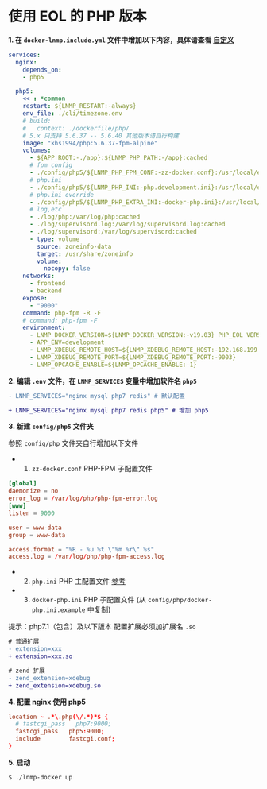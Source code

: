 # 使用 EOL 的 PHP 版本

**1. 在 `docker-lnmp.include.yml` 文件中增加以下内容，具体请查看 [自定义](custom.md)**

```yaml
services:
  nginx:
    depends_on:
    - php5

  php5:
    << : *common
    restart: ${LNMP_RESTART:-always}
    env_file: ./cli/timezone.env
    # build:
    #   context: ./dockerfile/php/
    # 5.x 只支持 5.6.37 -- 5.6.40 其他版本请自行构建
    image: "khs1994/php:5.6.37-fpm-alpine"
    volumes:
      - ${APP_ROOT:-./app}:${LNMP_PHP_PATH:-/app}:cached
      # fpm config
      - ./config/php5/${LNMP_PHP_FPM_CONF:-zz-docker.conf}:/usr/local/etc/php-fpm.d/zz-docker.conf:ro,cached
      # php.ini
      - ./config/php5/${LNMP_PHP_INI:-php.development.ini}:/usr/local/etc/php/php.ini:ro,cached
      # php.ini override
      - ./config/php5/${LNMP_PHP_EXTRA_INI:-docker-php.ini}:/usr/local/etc/php/conf.d/docker-php.ini:ro,cached
      # log,etc
      - ./log/php:/var/log/php:cached
      - ./log/supervisord.log:/var/log/supervisord.log:cached
      - ./log/supervisord:/var/log/supervisord:cached
      - type: volume
        source: zoneinfo-data
        target: /usr/share/zoneinfo
        volume:
          nocopy: false
    networks:
      - frontend
      - backend
    expose:
      - "9000"
    command: php-fpm -R -F
    # command: php-fpm -F
    environment:
      - LNMP_DOCKER_VERSION=${LNMP_DOCKER_VERSION:-v19.03} PHP_EOL VERSION
      - APP_ENV=development
      - LNMP_XDEBUG_REMOTE_HOST=${LNMP_XDEBUG_REMOTE_HOST:-192.168.199.100}
      - LNMP_XDEBUG_REMOTE_PORT=${LNMP_XDEBUG_REMOTE_PORT:-9003}
      - LNMP_OPCACHE_ENABLE=${LNMP_OPCACHE_ENABLE:-1}
```

**2. 编辑 `.env` 文件，在 `LNMP_SERVICES` 变量中增加软件名 `php5`**

```diff
- LNMP_SERVICES="nginx mysql php7 redis" # 默认配置

+ LNMP_SERVICES="nginx mysql php7 redis php5" # 增加 php5
```

**3. 新建 `config/php5` 文件夹**

参照 `config/php` 文件夹自行增加以下文件

* 1. `zz-docker.conf` PHP-FPM 子配置文件

```conf
[global]
daemonize = no
error_log = /var/log/php/php-fpm-error.log
[www]
listen = 9000

user = www-data
group = www-data

access.format = "%R - %u %t \"%m %r\" %s"
access.log = /var/log/php/php-fpm-access.log
```

* 2. `php.ini` PHP 主配置文件 [参考](https://github.com/php/php-src/blob/PHP-5.6/php.ini-development)

* 3. `docker-php.ini` PHP 子配置文件 (从 `config/php/docker-php.ini.example` 中复制)

提示：php7.1（包含）及以下版本 配置扩展必须加扩展名 `.so`

```diff
# 普通扩展
- extension=xxx
+ extension=xxx.so

# zend 扩展
- zend_extension=xdebug
+ zend_extension=xdebug.so
```

**4. 配置 nginx 使用 php5**

```conf
location ~ .*\.php(\/.*)*$ {
  # fastcgi_pass   php7:9000;
  fastcgi_pass   php5:9000;
  include        fastcgi.conf;
}
```

**5. 启动**

```bash
$ ./lnmp-docker up
```
